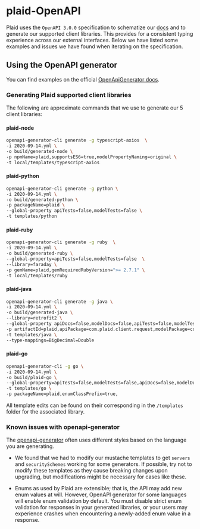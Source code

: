 # plaid-OpenAPI

Plaid uses the `OpenAPI 3.0.0` specification to schematize our [docs](https://plaid.com/docs) and to generate our supported client libraries. This provides for a consistent typing experience across our external interfaces. Below we have listed some examples and issues we have found when iterating on the specification.

## Using the OpenAPI generator

You can find examples on the official [OpenApiGenerator docs](https://github.com/OpenAPITools/openapi-generator#3---usage).

### Generating Plaid supported client libraries

The following are approximate commands that we use to generate our 5 client libraries:

#### plaid-node

```bash
openapi-generator-cli generate -g typescript-axios  \
-i 2020-09-14.yml \
-o build/generated-node \
-p npmName=plaid,supportsES6=true,modelPropertyNaming=original \
-t local/templates/typescript-axios
```

#### plaid-python

```bash
openapi-generator-cli generate -g python \
-i 2020-09-14.yml \
-o build/generated-python \
-p packageName=plaid \
--global-property apiTests=false,modelTests=false \
-t templates/python
```

#### plaid-ruby

```bash
openapi-generator-cli generate -g ruby  \
-i 2020-09-14.yml \
-o build/generated-ruby \
--global-property=apiTests=false,modelTests=false  \
--library=faraday \
-p gemName=plaid,gemRequiredRubyVersion=">= 2.7.1" \
-t local/templates/ruby

```

#### plaid-java

```bash
openapi-generator-cli generate -g java \
-i 2020-09-14.yml \
-o build/generated-java \
--library=retrofit2 \
--global-property apiDocs=false,modelDocs=false,apiTests=false,modelTests=false \
-p artifactId=plaid,apiPackage=com.plaid.client.request,modelPackage=com.plaid.client.model,dateLibrary=java8 \
-t templates/java \
--type-mappings=BigDecimal=Double
```

#### plaid-go
```bash
openapi-generator-cli -g go \
-i 2020-09-14.yml \
-o build/plaid-go \
--global-property=apiTests=false,modelTests=false,apiDocs=false,modelDocs=false \
-t templates/go \
-p packageName=plaid,enumClassPrefix=true,
```

All template edits can be found on their corresponding in the `/templates` folder for the associated library.

### Known issues with openapi-generator

The [openapi-generator](https://github.com/OpenAPITools/openapi-generator) often uses different styles based on the language you are generating.

- We found that we had to modify our mustache templates to get `servers` and `securitySchemes` working for some generators. If possible, try not to modify these templates as they cause breaking changes upon upgrading, but modifications might be necessary for cases like these.

- Enums as used by Plaid are extensible; that is, the API may add new enum values at will. However, OpenAPI generator for some languages will enable enum validation by default. You must disable strict enum validation for responses in your generated libraries, or your users may experience crashes when encountering a newly-added enum value in a response.
